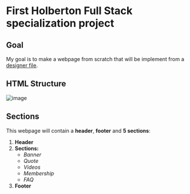 # First Holberton Full Stack specialization project

## Goal
My goal is to make a webpage from scratch that will be implement from a [designer file](https://www.figma.com/file/XrEAsu1vQj5fhVaNG38d2W/Homepage?type=design&node-id=0-1&mode=design). 

## HTML Structure
![image](https://github.com/Agent-Ken/holbertonschool-web-development/assets/128805216/76c8113d-2000-49c6-9cda-278fcdf11a5f)


## Sections
This webpage will contain a **header**, **footer** and **5 sections**:

1. **Header**
2. **Sections:**
   - *Banner*
   - *Quote*
   - *Videos*
   - *Membership*
   - *FAQ*
3. **Footer**
